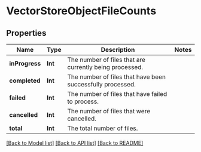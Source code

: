 # VectorStoreObjectFileCounts

## Properties
Name | Type | Description | Notes
------------ | ------------- | ------------- | -------------
**inProgress** | **Int** | The number of files that are currently being processed. | 
**completed** | **Int** | The number of files that have been successfully processed. | 
**failed** | **Int** | The number of files that have failed to process. | 
**cancelled** | **Int** | The number of files that were cancelled. | 
**total** | **Int** | The total number of files. | 

[[Back to Model list]](../README.md#documentation-for-models) [[Back to API list]](../README.md#documentation-for-api-endpoints) [[Back to README]](../README.md)


